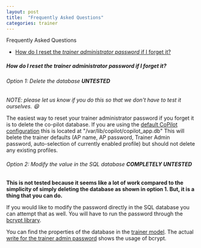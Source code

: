```yaml
---
layout: post
title:  "Frequently Asked Questions"
categories: trainer
---
```


Frequently Asked Questions

* [How do I reset the *trainer administrator password* if I forget it?](https://github.com/OpenInternet/co-pilot/wiki/FAQ#how-do-i-reset-the-trainer-administrator-password-if-i-forget-it)

##### How do I reset the *trainer administrator password* if I forget it?

###### Option 1: Delete the database **UNTESTED**

*NOTE: please let us know if you do this so that we don't have to test it ourselves. :smile:*

The easiest way to reset your trainer administrator password if you forget it is to delete the co-pilot database. If you are using the [default CoPilot configuration](https://github.com/OpenInternet/co-pilot/blob/master/templates/base_config.py#L8) this is located at "/var/lib/copilot/copilot_app.db" This will belete the trainer defaults (AP name, AP password, Trainer Admin password, auto-selection of currently enabled profile) but should not delete any existing profiles.

###### Option 2: Modify the value in the SQL database **COMPLETELY UNTESTED**

**This is not tested because it seems like a lot of work compared to the simplicity of simply deleting the database as shown in option 1. But, it is a thing that you can do.**

If you would like to modify the password directly in the SQL database you can attempt that as well. You will have to run the password through the [bcrypt library](https://flask-bcrypt.readthedocs.org/en/latest/).

You can find the properties of the database in the [trainer model](https://github.com/OpenInternet/co-pilot/blob/master/copilot/models/trainer.py#L46-L69). The actual [write for the trainer admin password](https://github.com/OpenInternet/co-pilot/blob/master/copilot/models/trainer.py#L103-L105) shows the usage of bcrypt.
